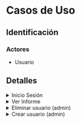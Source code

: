 # Casos de Uso

## Identificación

### Actores
- Usuario

## Detalles

<details>
<summary>Inicio Sesión</summary>

|  |  |
| -- | -- |
| ![](../imagenes/casosDeUso/casoUsoInicioSesion.svg) | [Codigo PUML](../casosDeUso/casoUsoInicioSesion.puml) |

</details>

<details>
<summary>Ver Informe</summary>

|  |  |
| -- | -- |
| ![](../imagenes/casosDeUso/casoUsoPaginaProyectos.svg) | [Codigo PUML](../casosDeUso/casoUsoPaginaProyectos.puml) |

</details>

<details>
<summary>Eliminar usuario (admin)</summary>

|  |  |
| -- | -- |
| ![](../../imagenes/casosDeUso/detalles/eliminarUsuario.svg) | [Codigo PUML](../../modelosUML/casosDeUso/detalles/eliminarUsuario.puml) |

</details>

<details>
<summary>Crear usuario (admin)</summary>

|  |  |
| -- | -- |
| ![](../../imagenes/casosDeUso/detalles/crearUsuario.svg) | [Codigo PUML](../../modelosUML/casosDeUso/detalles/crearUsuario.puml) |

</details>
